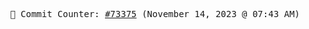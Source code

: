 <p align="center">
    <samp>
        📮 Commit Counter: <a href="https://github.com/Javascript-void0/Javascript-void0/commits/main">#73375</a> (November 14, 2023 @ 07:43 AM)
    </samp>
</p>